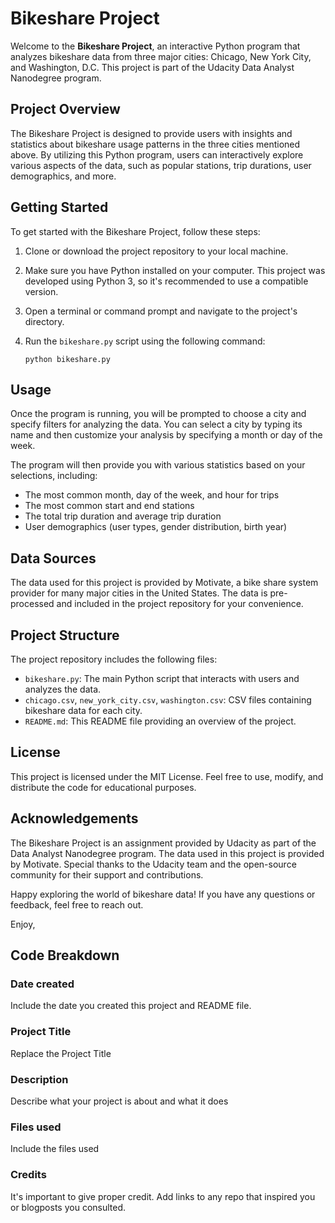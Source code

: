 # Bikeshare Project

Welcome to the **Bikeshare Project**, an interactive Python program that analyzes bikeshare data from three major cities: Chicago, New York City, and Washington, D.C. This project is part of the Udacity Data Analyst Nanodegree program.

## Project Overview

The Bikeshare Project is designed to provide users with insights and statistics about bikeshare usage patterns in the three cities mentioned above. By utilizing this Python program, users can interactively explore various aspects of the data, such as popular stations, trip durations, user demographics, and more.

## Getting Started

To get started with the Bikeshare Project, follow these steps:

1. Clone or download the project repository to your local machine.

2. Make sure you have Python installed on your computer. This project was developed using Python 3, so it's recommended to use a compatible version.

3. Open a terminal or command prompt and navigate to the project's directory.

4. Run the `bikeshare.py` script using the following command:
   ```
   python bikeshare.py
   ```

## Usage

Once the program is running, you will be prompted to choose a city and specify filters for analyzing the data. You can select a city by typing its name and then customize your analysis by specifying a month or day of the week.

The program will then provide you with various statistics based on your selections, including:

- The most common month, day of the week, and hour for trips
- The most common start and end stations
- The total trip duration and average trip duration
- User demographics (user types, gender distribution, birth year)

## Data Sources

The data used for this project is provided by Motivate, a bike share system provider for many major cities in the United States. The data is pre-processed and included in the project repository for your convenience.

## Project Structure

The project repository includes the following files:

- `bikeshare.py`: The main Python script that interacts with users and analyzes the data.
- `chicago.csv`, `new_york_city.csv`, `washington.csv`: CSV files containing bikeshare data for each city.
- `README.md`: This README file providing an overview of the project.

## License

This project is licensed under the MIT License. Feel free to use, modify, and distribute the code for educational purposes.

## Acknowledgements

The Bikeshare Project is an assignment provided by Udacity as part of the Data Analyst Nanodegree program. The data used in this project is provided by Motivate. Special thanks to the Udacity team and the open-source community for their support and contributions.

Happy exploring the world of bikeshare data! If you have any questions or feedback, feel free to reach out.

Enjoy,  

## Code Breakdown
### Date created
Include the date you created this project and README file.

### Project Title
Replace the Project Title

### Description
Describe what your project is about and what it does

### Files used
Include the files used

### Credits
It's important to give proper credit. Add links to any repo that inspired you or blogposts you consulted.

